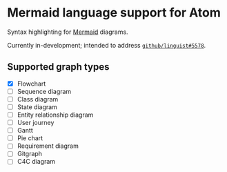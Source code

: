 Mermaid language support for Atom
=================================

Syntax highlighting for [Mermaid][1] diagrams.

Currently in-development; intended to address [`github/linguist#5578`][2].

Supported graph types
---------------------
* [x] Flowchart
* [ ] Sequence diagram
* [ ] Class diagram
* [ ] State diagram
* [ ] Entity relationship diagram
* [ ] User journey
* [ ] Gantt
* [ ] Pie chart
* [ ] Requirement diagram
* [ ] Gitgraph
* [ ] C4C diagram

<!-- Referenced Links --------------------------------------------------------->
[1]: https://github.com/mermaid-js/mermaid
[2]: https://github.com/github/linguist/issues/5578

